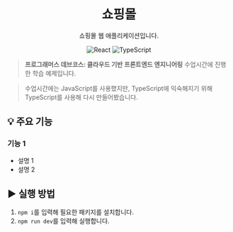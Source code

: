 <div align="center">

# 쇼핑몰

쇼핑몰 웹 애플리케이션입니다.

![React](https://img.shields.io/badge/React-ffffff?style=flat-square&logo=react&logoColor=ffffff&labelColor=61dafb&color=61dafb)
![TypeScript](https://img.shields.io/badge/TypeScript-ffffff?style=flat-square&logo=typescript&logoColor=ffffff&labelColor=3178c6&color=3178c6)

</div>

> **프로그래머스 데브코스: 클라우드 기반 프론트엔드 엔지니어링** 수업시간에 진행한 학습 예제입니다.

> 수업시간에는 JavaScript를 사용했지만, TypeScript에 익숙해지기 위해 TypeScript를 사용해 다시 만들어봤습니다.

## 💡 주요 기능

### 기능 1

- 설명 1
- 설명 2

## ▶️ 실행 방법

1. `npm i`를 입력해 필요한 패키지를 설치합니다.
2. `npm run dev`를 입력해 실행합니다.

